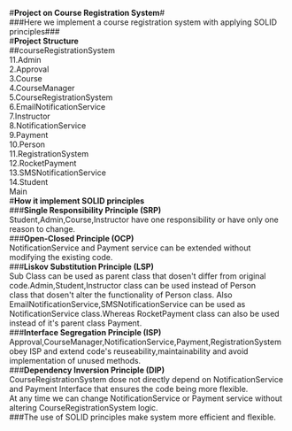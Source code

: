#**Project on Course Registration System**#<br/>
###Here we implement a course registration system with applying SOLID principles###<br/>
#**Project Structure**<br/>
##courseRegistrationSystem<br/>
11.Admin<br/>
2.Approval<br/>
3.Course<br/>
4.CourseManager<br/>
5.CourseRegistrationSystem<br/>
6.EmailNotificationService<br/>
7.Instructor<br/>
8.NotificationService<br/>
9.Payment<br/>
10.Person<br/>
11.RegistrationSystem<br/>
12.RocketPayment<br/>
13.SMSNotificationService<br/>
14.Student<br/>
   Main<br/>
#**How it implement SOLID principles**<br/>
###**Single Responsibility Principle (SRP)**<br/>
Student,Admin,Course,Instructor have one responsibility or have only one reason to change.<br/>
###**Open-Closed Principle (OCP)**<br/>
NotificationService and Payment service can be extended without modifying the existing code.<br/>
###**Liskov Substitution Principle (LSP)**<br/>
Sub Class can be used as parent class that dosen't differ from original code.Admin,Student,Instructor class can be used instead of Person<br/>
class that dosen't alter the functionality of Person class. Also EmailNotificationService,SMSNotificationService can be used as<br/>
NotificationService class.Whereas RocketPayment class can also be used instead of it's parent class Payment.<br/>
###**Interface Segregation Principle (ISP)**<br/>
Approval,CourseManager,NotificationService,Payment,RegistrationSystem obey ISP and extend code's reuseability,maintainability and avoid<br/> 
implementation of unused methods.<br/>
###**Dependency Inversion Principle (DIP)**<br/>
CourseRegistrationSystem dose not directly depend on NotificationService and Payment Interface that ensures the code being more flexible.<br/>
At any time we can change NotificationService or Payment service without altering CourseRegistrationSystem logic.<br/>
###The use of SOLID principles make system more efficient and flexible.<br/>
